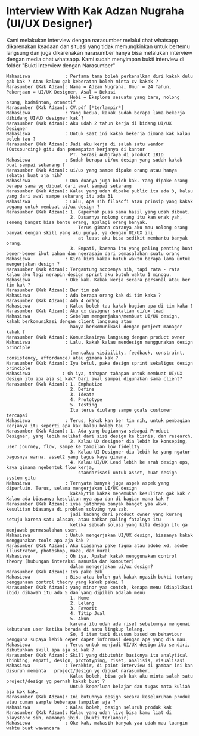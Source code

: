 # Interview With Kak Adzan Nugraha (UI/UX Designer)
Kami melakukan interview dengan narasumber melalui chat whatsapp dikarenakan keadaan dan situasi yang tidak memungkinkan untuk bertemu langsung dan juga dikarenakan narasumber
hanya bisa melalukan interview dengan media chat whatsapp. Kami sudah menyimpan bukti interview di folder "Bukti Interview dengan Narasumber"

    Mahasiswa             : Pertama tama boleh perkenalkan diri kakak dulu gak kak ? Atau kalau gak keberatan boleh minta cv kakak ?
    Narasumber (Kak Adzan): Nama = Adzan Nugraha, Umur = 24 Tahun, Pekerjaan = UI/UX Designer, Asal = Bekasi
                            Hobi = Eksplore sesuatu yang baru, nolong orang, badminton, otomotif
    Narasumber (Kak Adzan): CV.pdf [*terlampir*]
    Mahasiswa             : Yang kedua, kakak sudah berapa lama bekerja dibidang UI/UX designer kak ?
    Narasumber (Kak Adzan): Aku udah 2 tahun kerja di bidang UI/UX Designer
    Mahasiswa             : Untuk saat ini kakak bekerja dimana kak kalau boleh tau ?
    Narasumber (Kak Adzan): Jadi aku kerja di salah satu vendor (Outsourcing) gitu dan penempatan kerjanya di kantor 
                            PT. Serasi Autoraya di product IBID
    Mahasiswa             : Sudah berapa ui/ux design yang sudah kakak buat sampai sekarang ?
    Narasumber (Kak Adzan): ui/ux yang sampe dipake orang atau hanya sebatas buat aja nih?
    Mahasiswa             : Dua duanya juga boleh kak. Yang dipake orang berapa sama yg dibuat dari awal sampai sekarang
    Narasumber (Kak Adzan): Kalau yang udah dipake public itu ada 3, kalau yang dari awal sampe sekarang itu ada 31
    Mahasiswa             : Lalu, Apa sih filosofi atau prinsip yang kakak pegang untuk membuat ui/ux design ?
    Narasumber (Kak Adzan): 1. Gapernah puas sama hasil yang udah dibuat.
                            2. Dasarnya nolong orang itu kan enak yah, seneng banget bisa bantu orang, apalagi orang banyak. 
                               Terus gimana caranya aku mau nolong orang banyak dengan skill yang aku punya, ya dengan UI/UX ini 
                               at least aku bisa sedikit membantu banyak orang.
                            3. Empati, karena itu yang paling penting buat bener-bener ikut paham dan ngerasain dari pemasalahan suatu orang
    Mahasiswa             : Kira kira kakak butuh waktu berapa lama untuk mengerjakan design ?
    Narasumber (Kak Adzan): Tergantung scopenya sih, tapi rata - rata kalau aku lagi nerapin design sprint aku butuh waktu 1 minggu.
    Mahasiswa             : Oke kak. Kakak kerja secara personal atau ber tim kak ?
    Narasumber (Kak Adzan): Ber tim zak
    Mahasiswa             : Ada berapa orang kak di tim kaka ?
    Narasumber (Kak Adzan): Ada 4 orang
    Mahasiswa             : Kalau boleh tau kakak bagian apa di tim kaka ?
    Narasumber (Kak Adzan): Aku ux designer sekalian ui/ux lead
    Mahasiswa             : Sebelum mengerjakan/membuat UI/UX design, kakak berkomunikasi dengan client langsung atau 
                            hanya berkomunikasi dengan project manager kakak ?
    Narasumber (Kak Adzan): Komunikasinya langsung dengan product owner 
    Mahasiswa             : Lalu, kakak kalau mendesign menggunakan design principle 
                            (mencakup visibility, feedback, constraint, consistency, affordance) atau gimana kak ?
    Narasumber (Kak Adzan): Iya betul, pake design sprint sekaligus design principle 
    Mahasiswa            : Oh iya, tahapan tahapan untuk membuat UI/UX design itu apa aja si kak? Dari awal sampai digunakan sama client?
    Narasumber (Kak Adzan): 1. Emphatize
                            2. Define
                            3. Ideate
                            4. Prototype	  
                            5. Testing
                            Itu terus diulang sampe goals customer tercapai
    Mahasiswa             : Terus, kakak kan ber tim nih, untuk pembagian kerjanya itu seperti apa kak kalau boleh tau ?
    Narasumber (Kak Adzan): 1. Ada yang bagiannya sebagai Product Designer, yang lebih melihat dari sisi design ke bisnis, dan research.
                            2. Kalau UX designer dia lebih ke konseping, user journey, flow, sampe ke tampilan low fidelity.
                            3. Kalau UI Designer dia lebih ke yang ngatur bagusnya warna, asset2 yang bagus kaya gimana.
                            4. Kalau UI/UX Lead lebih ke arah design ops, kaya gimana ngebentuk flow kerja, 
                               standarisasi untuk asset, buat design system gitu
    Mahasiswa             : Ternyata banyak juga aspek aspek yang diperluin. Terus, selama mengerjakan UI/UX design 
                            kakak/tim kakak menemukan kesulitan gak kak ? Kalau ada biasanya kesulitan nya apa dan di bagian mana kak ?
    Narasumber (Kak Adzan): iyaa jatohnya banyak banget yaa wkwk. kesulitan biasanya di problem solving nya zak.
                            jadi kadang dari product owner yang kurang setuju karena satu alasan, atau bahkan paling fatalnya itu 
                            ketika sebuah solusi yang kita design itu ga menjawab permasalahan user.
    Mahasiswa             : Untuk mengerjakan UI/UX design, biasanya kakak menggunakan tools apa aja kak ?
    Narasumber (Kak Adzan): Aku biasanya pake figma atau adobe xd, adobe illustrator, photoshop, maze, dan mural
    Mahasiswa		      : Oh iya, Apakah kakak menggunakan control theory (hubungan interaksi manusia dan komputer) 
                            dalam mengerjakan ui/ux design?
    Narasumber (Kak Adzan): Iya pake zak
    Mahasiswa             : Bisa atau boleh gak kakak ngasih bukti tentang penggunaan control theory yang kakak pakai ?
    Narasumber (Kak Adzan): yang minor yaa contoh, kenapa menu (diaplikasi ibid) dibawah itu ada 5 dan yang dipilih adalah menu
                            1. Home
                            2. Lelang
                            3. Favorit
                            4. Titip Jual
                            5. Akun
                            karena itu udah ada riset sebelumnya mengenai kebutuhan user ketika berada di satu lingkup lelang. 
                            So, 5 item tadi disusun based on behaviour pengguna supaya lebih cepet dapet informasi dengan apa yang dia mau.
    Mahasiswa             : Terus untuk menjadi UI/UX design itu sendiri, dibutuhkan skill apa aja si kak ?
    Narasumber (Kak Adzan): Skill yang dibutuhin basicnya itu analytical thinking, empati, design, prototyping, riset, analisis, visualisasi
    Mahasiswa             : Terakhir, di point interview di gambar ini kan disuruh meminta   project/design yg dibuat narasumber. 
                            Kalau boleh, bisa gak kak aku minta salah satu project/design yg pernah kakak buat ? 
                            Untuk keperluan belajar dan tugas mata kuliah aja kok kak. 
    Narasumber (Kak Adzan): Ini butuhnya design secara keseluruhan produk atau cuman sample beberapa tampilan aja ?
    Mahasiswa             : Kalau boleh, design seluruh produk kak
    Narasumber (Kak Adzan): Kalau yang udah live bisa kamu liat di playstore sih, namanya ibid. [bukti terlampir]
    Mahasiswa             : Oke kak, makasih banyak yaa udah mau luangin waktu buat wawancara
